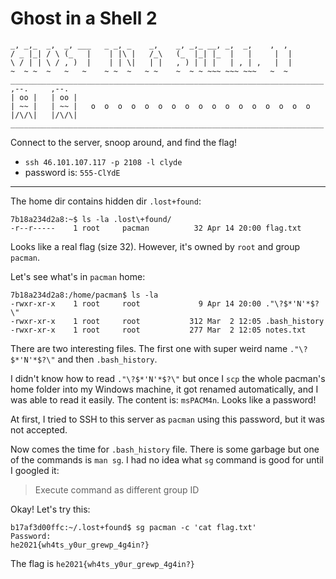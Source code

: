 # Ghost in a Shell 2
```
_, _,_  _,  _, ___   _ _, _    _,    _, _,_ __, _,  _,    ,  ,  
/ _ |_| / \ (_   |    | |\ |   /_\   (_  |_| |_  |   |     |  |  
\ / | | \ / , )  |    | | \|   | |   , ) | | |   | , | ,   |  |  
~  ~ ~  ~   ~   ~    ~ ~  ~   ~ ~    ~  ~ ~ ~~~ ~~~ ~~~   ~  ~
______________________________________________________________________  
,--.     ,--.    
| oo |   | oo |   
| ~~ |   | ~~ |   o  o  o  o  o  o  o  o  o  o  o  o  o  o  o  o  o  
|/\/\|   |/\/\|
______________________________________________________________________  
```

Connect to the server, snoop around, and find the flag!

- `ssh 46.101.107.117 -p 2108 -l clyde`
- password is: `555-ClYdE`

---

The home dir contains hidden dir `.lost+found`:
```
7b18a234d2a8:~$ ls -la .lost\+found/
-r--r-----    1 root     pacman          32 Apr 14 20:00 flag.txt
```

Looks like a real flag (size 32). However, it's owned by `root` and group `pacman`.

Let's see what's in `pacman` home:
```
7b18a234d2a8:/home/pacman$ ls -la
-rwxr-xr-x    1 root     root             9 Apr 14 20:00 ."\?$*'N'*$?\"
-rwxr-xr-x    1 root     root           312 Mar  2 12:05 .bash_history
-rwxr-xr-x    1 root     root           277 Mar  2 12:05 notes.txt
```

There are two interesting files. The first one with super weird name `."\?$*'N'*$?\"` and then `.bash_history`.

I didn't know how to read `."\?$*'N'*$?\"` but once I `scp` the whole pacman's home folder into my Windows machine, it
got renamed automatically, and I was able to read it easily. The content is: `msPACM4n`. Looks like a password!

At first, I tried to SSH to this server as `pacman` using this password, but it was not accepted.

Now comes the time for `.bash_history` file. There is some garbage but one of the commands is `man sg`.
I had no idea what `sg` command is good for until I googled it:
> Execute command as different group ID

Okay! Let's try this:
```
b17af3d00ffc:~/.lost+found$ sg pacman -c 'cat flag.txt'
Password:
he2021{wh4ts_y0ur_grewp_4g4in?}
```

The flag is `he2021{wh4ts_y0ur_grewp_4g4in?}`